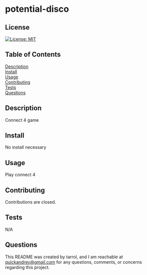 # potential-disco

## License
[![License: MIT](https://img.shields.io/badge/License-MIT-yellow.svg)](https://opensource.org/licenses/MIT)

## Table of Contents
[Description](#description)  
[Install](#install)  
[Usage](#usage)  
[Contributing](#contributing)  
[Tests](#tests)  
[Questions](#questions)  

## Description
Connect 4 game 

## Install
No install necessary

## Usage
Play connect 4

## Contributing
Contributions are closed.

## Tests
N/A

## Questions
This README was created by tarrol, and I am reachable at quickandrey@gmail.com for any questions, comments, or concerns regarding this project.

